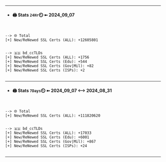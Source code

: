 

---
- #### 🖨️ **Stats** `24Hr`⏲️ ➼ 2024_09_07
```console


--> 🌐 Total
[+] New/ReNewed SSL Certs (ALL): +12605801


--> 🇧🇩 bd_ccTLDs
[+] New/ReNewed SSL Certs (ALL): +1756
[+] New/ReNewed SSL Certs (Edu): +544
[+] New/ReNewed SSL Certs (Gov|Mil): +82
[+] New/ReNewed SSL Certs (ISPs): +2


```

---
- #### 🖨️ **Stats** `7Days`⏲️ ➼ 2024_09_07 <--> 2024_08_31
```console


--> 🌐 Total
[+] New/ReNewed SSL Certs (ALL): +111820620


--> 🇧🇩 bd_ccTLDs
[+] New/ReNewed SSL Certs (ALL): +17033
[+] New/ReNewed SSL Certs (Edu): +6001
[+] New/ReNewed SSL Certs (Gov|Mil): +867
[+] New/ReNewed SSL Certs (ISPs): +24


```

---

